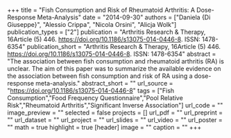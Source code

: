 +++
title = "Fish Consumption and Risk of Rheumatoid Arthritis: A Dose-Response Meta-Analysis"
date = "2014-09-30"
authors = ["Daniela {Di Giuseppe}", "Alessio Crippa", "Nicola Orsini", "Alicja Wolk"]
publication_types = ["2"]
publication = "Arthritis Research & Therapy, 16Article (5) 446. https://doi.org/10.1186/s13075-014-0446-8. ISSN: 1478-6354"
publication_short = "Arthritis Research & Therapy, 16Article (5) 446. https://doi.org/10.1186/s13075-014-0446-8. ISSN: 1478-6354"
abstract = "The association between fish consumption and rheumatoid arthritis (RA) is unclear. The aim of this paper was to summarize the available evidence on the association between fish consumption and risk of RA using a dose-response meta-analysis."
abstract_short = ""
url_source = "https://doi.org/10.1186/s13075-014-0446-8"
tags = ["Fish Consumption","Food Frequency Questionnaire","Pool Relative Risk","Rheumatoid Arthritis","Significant Inverse Association"]
url_code = ""
image_preview = ""
selected = false
projects = []
url_pdf = ""
url_preprint = ""
url_dataset = ""
url_project = ""
url_slides = ""
url_video = ""
url_poster = ""
math = true
highlight = true
[header]
image = ""
caption = ""
+++
